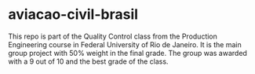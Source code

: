 # aviacao-civil-brasil

This repo is part of the Quality Control class from the Production Engineering course in Federal University of Rio de Janeiro.
It is the main group project with 50% weight in the final grade. The group was awarded with a 9 out of 10 and the best grade of the class.
